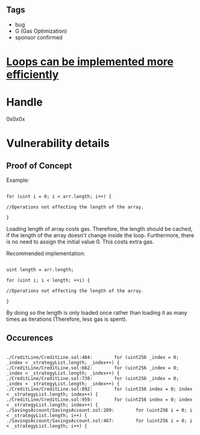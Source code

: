 ## Tags

- bug
- G (Gas Optimization)
- sponsor confirmed

# [Loops can be implemented more efficiently](https://github.com/code-423n4/2021-12-sublime-findings/issues/157) 

# Handle

0x0x0x


# Vulnerability details

## Proof of Concept

Example:

```

for (uint i = 0; i < arr.length; i++) {

//Operations not effecting the length of the array.

}

```

Loading length of array costs gas. Therefore, the length should be cached, if the length of the array doesn't change inside the loop. Furthermore, there is no need to assign the initial value 0. This costs extra gas.

Recommended implementation:

```

uint length = arr.length;

for (uint i; i < length; ++i) {

//Operations not effecting the length of the array.

}

```

By doing so the length is only loaded once rather than loading it as many times as iterations (Therefore, less gas is spent).

## Occurences

```

./CreditLine/CreditLine.sol:484:        for (uint256 _index = 0; _index < _strategyList.length; _index++) {
./CreditLine/CreditLine.sol:662:        for (uint256 _index = 0; _index < _strategyList.length; _index++) {
./CreditLine/CreditLine.sol:738:        for (uint256 _index = 0; _index < _strategyList.length; _index++) {
./CreditLine/CreditLine.sol:892:        for (uint256 index = 0; index < _strategyList.length; index++) {
./CreditLine/CreditLine.sol:959:        for (uint256 index = 0; index < _strategyList.length; index++) {
./SavingsAccount/SavingsAccount.sol:289:        for (uint256 i = 0; i < _strategyList.length; i++) {
./SavingsAccount/SavingsAccount.sol:467:        for (uint256 i = 0; i < _strategyList.length; i++) {

```

